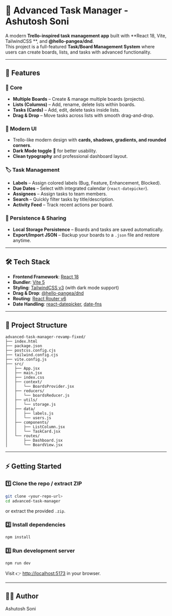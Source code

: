 # 📌 Advanced Task Manager - Ashutosh Soni

A modern **Trello-inspired task management app** built with **React 18, Vite, TailwindCSS **, and **@hello-pangea/dnd**.  
This project is a full-featured **Task/Board Management System** where users can create boards, lists, and tasks with advanced functionality.

---

## 🚀 Features

### 🔑 Core
- **Multiple Boards** – Create & manage multiple boards (projects).
- **Lists (Columns)** – Add, rename, delete lists within boards.
- **Tasks (Cards)** – Add, edit, delete tasks inside lists.
- **Drag & Drop** – Move tasks across lists with smooth drag-and-drop.

### 🎨 Modern UI
- Trello-like modern design with **cards, shadows, gradients, and rounded corners**.
- **Dark Mode toggle** 🌙 for better usability.
- **Clean typography** and professional dashboard layout.

### 🏷️ Task Management
- **Labels** – Assign colored labels (Bug, Feature, Enhancement, Blocked).
- **Due Dates** – Select with integrated calendar (`react-datepicker`).
- **Assignees** – Assign tasks to team members.
- **Search** – Quickly filter tasks by title/description.
- **Activity Feed** – Track recent actions per board.

### 💾 Persistence & Sharing
- **Local Storage Persistence** – Boards and tasks are saved automatically.
- **Export/Import JSON** – Backup your boards to a `.json` file and restore anytime.

---

## 🛠️ Tech Stack

- **Frontend Framework**: [React 18](https://react.dev/)
- **Bundler**: [Vite 5](https://vitejs.dev/)
- **Styling**: [TailwindCSS v3](https://tailwindcss.com/) (with dark mode support)
- **Drag & Drop**: [@hello-pangea/dnd](https://github.com/hello-pangea/dnd)
- **Routing**: [React Router v6](https://reactrouter.com/)
- **Date Handling**: [react-datepicker](https://reactdatepicker.com/), [date-fns](https://date-fns.org/)

---

## 📂 Project Structure

```
advanced-task-manager-revamp-fixed/
├── index.html
├── package.json
├── postcss.config.cjs
├── tailwind.config.cjs
├── vite.config.js
├── src/
│   ├── App.jsx
│   ├── main.jsx
│   ├── index.css
│   ├── context/
│   │   └── BoardsProvider.jsx
│   ├── reducers/
│   │   └── boardsReducer.js
│   ├── utils/
│   │   └── storage.js
│   ├── data/
│   │   ├── labels.js
│   │   └── users.js
│   ├── components/
│   │   ├── ListColumn.jsx
│   │   └── TaskCard.jsx
│   └── routes/
│       ├── Dashboard.jsx
│       └── BoardView.jsx
```

---

## ⚡ Getting Started

### 1️⃣ Clone the repo / extract ZIP
```bash
git clone <your-repo-url>
cd advanced-task-manager
```
or extract the provided `.zip`.

### 2️⃣ Install dependencies
```bash
npm install
```

### 3️⃣ Run development server
```bash
npm run dev
```

Visit 👉 [http://localhost:5173](http://localhost:5173) in your browser.

---

## 🧑‍💻 Author
Ashutosh Soni
